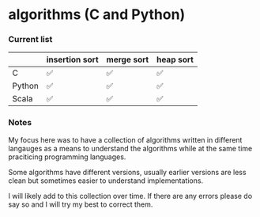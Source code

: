 # algorithms (C and Python)

### Current list 

|  | **insertion sort** | **merge sort** | **heap sort** |
| --        |  --                | --  | -- |
| C         | ✅                 | ✅ | ✅ |
| Python    | ✅                 | ✅ | ✅ |
| Scala     | ✅                 | ✅ | ✅ |

### Notes
My focus here was to have a collection of algorithms written in different langauges as a means to understand the algorithms while at the same time praciticing programming languages.

Some algorithms have different versions, usually earlier versions are less clean but sometimes easier to understand implementations.

I will likely add to this collection over time. If there are any errors please do say so and I will try my best to correct them.

